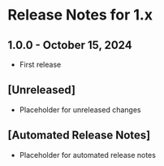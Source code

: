 # Release Notes for 1.x

## 1.0.0 - October 15, 2024

- First release

## [Unreleased]

- Placeholder for unreleased changes

## [Automated Release Notes]

- Placeholder for automated release notes

